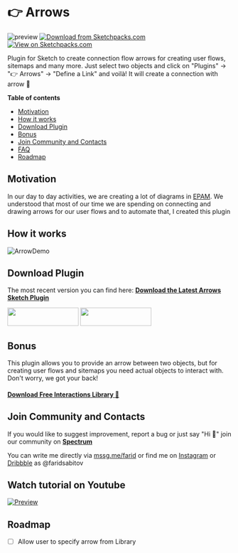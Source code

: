 # 👉 Arrows



![preview](https://github.com/faridsabitov/Sketch-Connection-Flow-Arrows/raw/master/assets/preview.jpg)
[![Download from Sketchpacks.com](https://badges.sketchpacks.com/plugins/me.sabitov.sketch.connectionFlowArrows/version.svg)](https://api.sketchpacks.com/v1/plugins/me.sabitov.sketch.connectionFlowArrows/download) [![View on Sketchpacks.com](https://badges.sketchpacks.com/plugins/me.sabitov.sketch.connectionFlowArrows/downloads/total.svg)](https://sketchpacks.com/faridsabitov/Sketch-Connection-Flow-Arrows)

Plugin for Sketch to create connection flow arrows for creating user flows, sitemaps and many more. Just select two objects and click on "Plugins" → "👉 Arrows" → "Define a Link" and voilà! It will create a connection with arrow 🚀


**Table of contents**
- [Motivation](#Motivation)
- [How it works](#How-it-works)
- [Download Plugin](#Download-Plugin)
- [Bonus](#Bonus)
- [Join Community and Contacts](#Join-Community-and-Contacts)
- [FAQ](#FAQ)
- [Roadmap](#Roadmap)



## Motivation
In our day to day activities, we are creating a lot of diagrams in [EPAM](https://www.epam.com). We understood that most of our time we are spending on connecting and drawing arrows for our user flows and to automate that, I created this plugin

## How it works
![ArrowDemo](https://github.com/faridsabitov/Sketch-Connection-Flow-Arrows/raw/master/media/arrowDemo.gif)

## Download Plugin
The most recent version you can find here:
[**Download the Latest Arrows Sketch Plugin**](https://github.com/faridsabitov/Sketch-user-flows/releases)

<a href="https://github.com/faridsabitov/Sketch-user-flows/releases" target="_blank"><img src="https://github.com/faridsabitov/Sketch-Connection-Flow-Arrows/raw/master/media/gitDownload.png" width="160" height="41"></a> <a href="https://sketchpacks.com/faridsabitov/Sketch-Connection-Flow-Arrows/install" target="_blank"><img src="https://github.com/faridsabitov/Sketch-Connection-Flow-Arrows/raw/master/media/sketchpacks-badge-install.png" width="160" height="41"></a>



## Bonus
This plugin allows you to provide an arrow between two objects, but for creating user flows and sitemaps you need actual objects to interact with. Don't worry, we got your back!

#### [Download Free Interactions Library 🎉](https://github.com/faridsabitov/Sketch-Interactions)


## Join Community and Contacts
If you would like to suggest improvement, report a bug or just say "Hi 👋" join our community on [**Spectrum**](https://spectrum.chat/sketch-arrows)

You can write me directly via [mssg.me/farid](https://mssg.me/farid) or find me on [Instagram](https://www.instagram.com/faridsabitov/) or [Dribbble](https://dribbble.com/FaridSabitov) as @faridsabitov


## Watch tutorial on Youtube
[![Preview](https://github.com/faridsabitov/Sketch-Connection-Flow-Arrows/raw/master/media/youtubePreview.jpg)](https://youtu.be/9z7BrknRocg)


## Roadmap
- [ ] Allow user to specify arrow from Library






